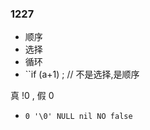 ### 1227
- 顺序
- 选择
- 循环
- ``if (a+1) ; // 不是选择,是顺序`  `  

真 !0 , 假 0

- `0 '\0' NULL nil NO false`  














